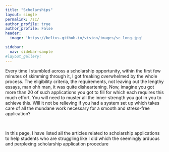 ```yaml
---
title: "Scholarships"
layout: single
permalink: /sc/
author_profile: true
author_profile: False
header:
  image: 'https://beltus.github.io/vision/images/sc_long.jpg'

sidebar:
  nav: sidebar-sample
#layout_gallery:
---
```


Every time I stumbled across a scholarship opportunity, within the first few minutes of skimming through it, I got freaking overwhelmed by the whole process. The eligibility criteria, the requirements, not leaving out the lengthy essays, man ohh man, it was quite disheartening. Now, imagine you got more than 20 of such applications you got to fill for which each requires this much effort. You will need to muster all the inner-strength you got in you to achieve this. Will it not be relieving if you had a system set up which takes care of all the mundane work necessary for a smooth and stress-free application?

<br>

In this page, I have listed all the articles related to scholarship applications to help students who are struggling like I did which the seemingly arduous and perplexing scholarship application procedure
